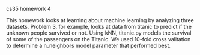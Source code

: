 cs35 homework 4

This homework looks at learning about machine learning by analyzing three datasets. 
Problem 3, for example, looks at data from titanic to predict if the unknown people 
survived or not. Using kNN, titanic.py models the survival of some of the passengers 
on the Titanic. We used 10-fold cross valitation to determine a n_neighbors model 
parameter that performed best. 

